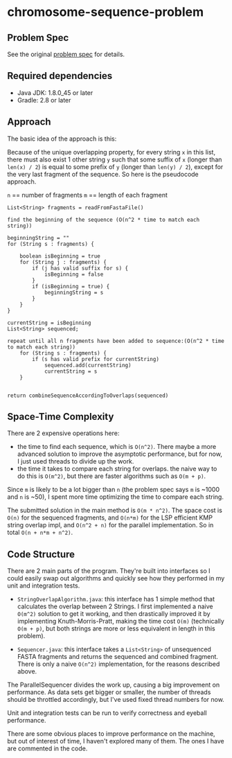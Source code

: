 # chromosome-sequence-problem

## Problem Spec
See the original [problem spec](problem_spec.md) for details.

## Required dependencies
* Java JDK: 1.8.0_45 or later
* Gradle: 2.8 or later

## Approach

The basic idea of the approach is this:

Because of the unique overlapping property, for every string
`x` in this list, there must also exist 1 other string `y` such that
some suffix of `x` (longer than `len(x) / 2`) is equal to some prefix of `y`
(longer than `len(y) / 2`), except for the very last fragment of
the sequence. So here is the pseudocode approach.

`n` == number of fragments
 `m` == length of each fragment

```
List<String> fragments = readFromFastaFile()

find the beginning of the sequence (O(n^2 * time to match each string))

beginningString = ""
for (String s : fragments) {

    boolean isBeginning = true
    for (String j : fragments) {
        if (j has valid suffix for s) {
            isBeginning = false
        }
        if (isBeginning = true) {
            beginningString = s
        }
    }
}

currentString = isBeginning
List<String> sequenced;

repeat until all n fragments have been added to sequence:(O(n^2 * time to match each string))
    for (String s : fragments) {
        if (s has valid prefix for currentString)
            sequenced.add(currentString)
            currentString = s
    }


return combineSequenceAccordingToOverlaps(sequenced)
```
## Space-Time Complexity

There are 2 expensive operations here:
- the time to find each sequence, which is `O(n^2)`. There maybe a more advanced solution
to improve the asymptotic performance, but for now, I just used threads to divide up the work.
- the time it takes to compare each string for overlaps.
the naive way to do this is `O(m^2)`, but there are faster algorithms
such as `O(m + p)`.

Since `m` is likely to be a lot bigger than `n` (the problem spec says `m` is ~1000 and `n` is ~50),
I spent more time optimizing the time to compare each string.

The submitted solution in the main method is `O(m * n^2)`. The space cost is `O(n)` for the sequenced fragments,
and `O(n*m)` for the LSP efficient KMP string overlap impl, and `O(n^2 + n)` for the parallel implementation. 
So in total `O(n + n*m + n^2)`.

## Code Structure

There are 2 main parts of the program. They're built into
 interfaces so I could easily swap out algorithms and quickly
 see how they performed in my unit and integration tests.

- `StringOverlapAlgorithm.java`: this interface has 1 simple
method that calculates the overlap between 2 Strings. I first
implemented a naive `O(m^2)` solution to get it working, and then
drastically improved it by implementing Knuth-Morris-Pratt, making
the time cost `O(m)` (technically `O(m + p)`, but both strings are more or less
equivalent in length in this problem).

- `Sequencer.java`: this interface takes a `List<String>` of unsequenced FASTA fragments
and returns the sequenced and combined fragment. There is only a naive `O(n^2)` implementation,
for the reasons described above.

The ParallelSequencer divides the work up, causing a big improvement on performance.
As data sets get bigger or smaller, the number of threads should be throttled accordingly,
but I've used fixed thread numbers for now.

Unit and integration tests can be run to verify correctness and eyeball performance.

There are some obvious places to improve performance on the machine, but out of interest of time, I
haven't explored many of them. The ones I have are commented in the code.
